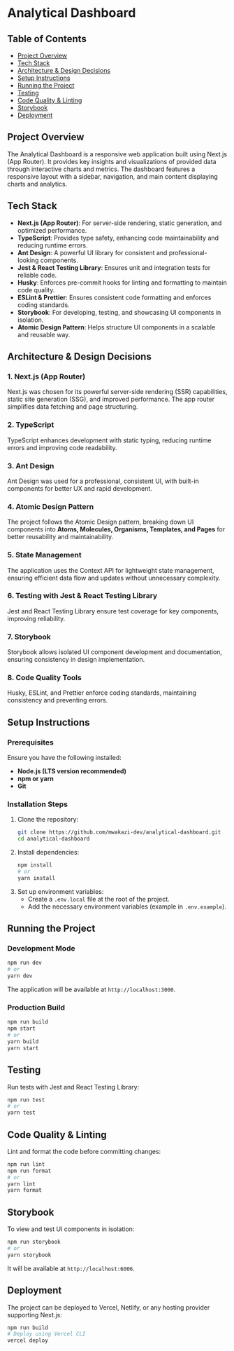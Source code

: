 # Analytical Dashboard

## Table of Contents

- [Project Overview](#project-overview)
- [Tech Stack](#tech-stack)
- [Architecture & Design Decisions](#architecture--design-decisions)
- [Setup Instructions](#setup-instructions)
- [Running the Project](#running-the-project)
- [Testing](#testing)
- [Code Quality & Linting](#code-quality--linting)
- [Storybook](#storybook)
- [Deployment](#deployment)

## Project Overview

The Analytical Dashboard is a responsive web application built using Next.js (App Router). It provides key insights and visualizations of provided data through interactive charts and metrics. The dashboard features a responsive layout with a sidebar, navigation, and main content displaying charts and analytics.

## Tech Stack

- **Next.js (App Router)**: For server-side rendering, static generation, and optimized performance.
- **TypeScript**: Provides type safety, enhancing code maintainability and reducing runtime errors.
- **Ant Design**: A powerful UI library for consistent and professional-looking components.
- **Jest & React Testing Library**: Ensures unit and integration tests for reliable code.
- **Husky**: Enforces pre-commit hooks for linting and formatting to maintain code quality.
- **ESLint & Prettier**: Ensures consistent code formatting and enforces coding standards.
- **Storybook**: For developing, testing, and showcasing UI components in isolation.
- **Atomic Design Pattern**: Helps structure UI components in a scalable and reusable way.

## Architecture & Design Decisions

### **1. Next.js (App Router)**

Next.js was chosen for its powerful server-side rendering (SSR) capabilities, static site generation (SSG), and improved performance. The app router simplifies data fetching and page structuring.

### **2. TypeScript**

TypeScript enhances development with static typing, reducing runtime errors and improving code readability.

### **3. Ant Design**

Ant Design was used for a professional, consistent UI, with built-in components for better UX and rapid development.

### **4. Atomic Design Pattern**

The project follows the Atomic Design pattern, breaking down UI components into **Atoms, Molecules, Organisms, Templates, and Pages** for better reusability and maintainability.

### **5. State Management**

The application uses the Context API for lightweight state management, ensuring efficient data flow and updates without unnecessary complexity.

### **6. Testing with Jest & React Testing Library**

Jest and React Testing Library ensure test coverage for key components, improving reliability.

### **7. Storybook**

Storybook allows isolated UI component development and documentation, ensuring consistency in design implementation.

### **8. Code Quality Tools**

Husky, ESLint, and Prettier enforce coding standards, maintaining consistency and preventing errors.

## Setup Instructions

### **Prerequisites**

Ensure you have the following installed:

- **Node.js (LTS version recommended)**
- **npm or yarn**
- **Git**

### **Installation Steps**

1. Clone the repository:
   ```sh
   git clone https://github.com/mwakazi-dev/analytical-dashboard.git
   cd analytical-dashboard
   ```
2. Install dependencies:
   ```sh
   npm install
   # or
   yarn install
   ```
3. Set up environment variables:
   - Create a `.env.local` file at the root of the project.
   - Add the necessary environment variables (example in `.env.example`).

## Running the Project

### **Development Mode**

```sh
npm run dev
# or
yarn dev
```

The application will be available at `http://localhost:3000`.

### **Production Build**

```sh
npm run build
npm start
# or
yarn build
yarn start
```

## Testing

Run tests with Jest and React Testing Library:

```sh
npm run test
# or
yarn test
```

## Code Quality & Linting

Lint and format the code before committing changes:

```sh
npm run lint
npm run format
# or
yarn lint
yarn format
```

## Storybook

To view and test UI components in isolation:

```sh
npm run storybook
# or
yarn storybook
```

It will be available at `http://localhost:6006`.

## Deployment

The project can be deployed to Vercel, Netlify, or any hosting provider supporting Next.js:

```sh
npm run build
# Deploy using Vercel CLI
vercel deploy
```
